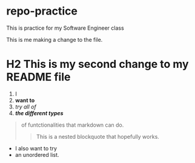 # repo-practice
This is practice for my Software Engineer class

This is me making a change to the file.
# H2 This is my second change to my README file

1. I 
2. **want to**
3. *try all of*
4. ***the different types***

>of funtctionalities that
>markdown can do.
>>This is a nested blockquote that hopefully works.

- I also want to try
- an unordered list.